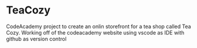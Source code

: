 # TeaCozy

CodeAcademy project to create an onlin storefront for a tea shop called Tea Cozy. 
Working off of the codeacademy website
using vscode as IDE with github as version control
